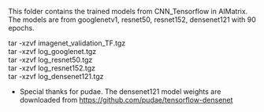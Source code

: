 This folder contains the trained models from CNN_Tensorflow in AIMatrix.  
The models are from googlenetv1, resnet50, resnet152, densenet121 with 90 epochs.

tar -xzvf imagenet_validation_TF.tgz  
tar -xzvf log_googlenet.tgz  
tar -xzvf log_resnet50.tgz  
tar -xzvf log_resnet152.tgz  
tar -xzvf log_densenet121.tgz  
 
 * Special thanks for pudae. The densenet121 model weights are downloaded from https://github.com/pudae/tensorflow-densenet 
